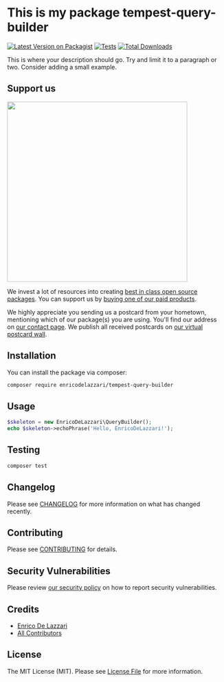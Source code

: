 # This is my package tempest-query-builder

[![Latest Version on Packagist](https://img.shields.io/packagist/v/enricodelazzari/tempest-query-builder.svg?style=flat-square)](https://packagist.org/packages/enricodelazzari/tempest-query-builder)
[![Tests](https://img.shields.io/github/actions/workflow/status/enricodelazzari/tempest-query-builder/run-tests.yml?branch=main&label=tests&style=flat-square)](https://github.com/enricodelazzari/tempest-query-builder/actions/workflows/run-tests.yml)
[![Total Downloads](https://img.shields.io/packagist/dt/enricodelazzari/tempest-query-builder.svg?style=flat-square)](https://packagist.org/packages/enricodelazzari/tempest-query-builder)

This is where your description should go. Try and limit it to a paragraph or two. Consider adding a small example.

## Support us

[<img src="https://github-ads.s3.eu-central-1.amazonaws.com/tempest-query-builder.jpg?t=1" width="419px" />](https://spatie.be/github-ad-click/tempest-query-builder)

We invest a lot of resources into creating [best in class open source packages](https://spatie.be/open-source). You can support us by [buying one of our paid products](https://spatie.be/open-source/support-us).

We highly appreciate you sending us a postcard from your hometown, mentioning which of our package(s) you are using. You'll find our address on [our contact page](https://spatie.be/about-us). We publish all received postcards on [our virtual postcard wall](https://spatie.be/open-source/postcards).

## Installation

You can install the package via composer:

```bash
composer require enricodelazzari/tempest-query-builder
```

## Usage

```php
$skeleton = new EnricoDeLazzari\QueryBuilder();
echo $skeleton->echoPhrase('Hello, EnricoDeLazzari!');
```

## Testing

```bash
composer test
```

## Changelog

Please see [CHANGELOG](CHANGELOG.md) for more information on what has changed recently.

## Contributing

Please see [CONTRIBUTING](https://github.com/spatie/.github/blob/main/CONTRIBUTING.md) for details.

## Security Vulnerabilities

Please review [our security policy](../../security/policy) on how to report security vulnerabilities.

## Credits

- [Enrico De Lazzari](https://github.com/enricodelazzari)
- [All Contributors](../../contributors)

## License

The MIT License (MIT). Please see [License File](LICENSE.md) for more information.
